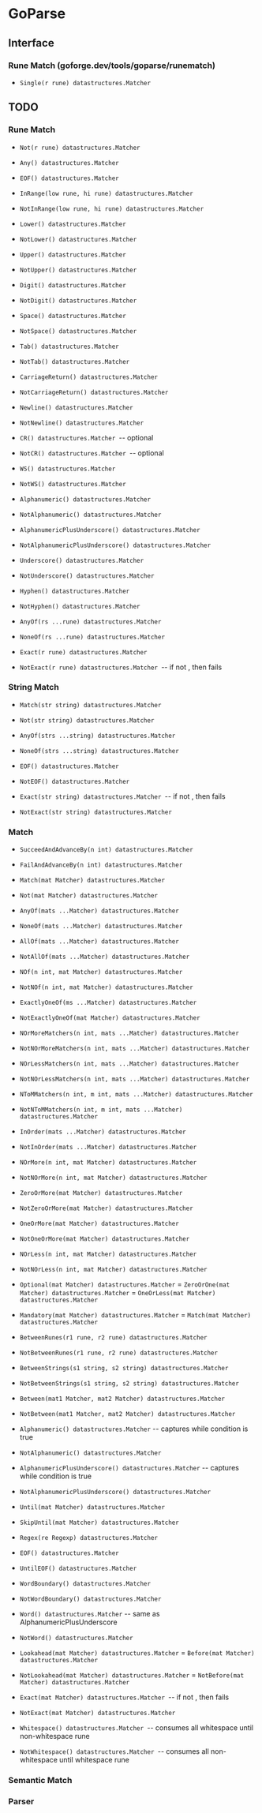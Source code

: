 # GoParse

## Interface

### Rune Match (goforge.dev/tools/goparse/runematch)
- `Single(r rune) datastructures.Matcher`

## TODO

### Rune Match
- `Not(r rune) datastructures.Matcher`

- `Any() datastructures.Matcher`
- `EOF() datastructures.Matcher`

- `InRange(low rune, hi rune) datastructures.Matcher`
- `NotInRange(low rune, hi rune) datastructures.Matcher`

- `Lower() datastructures.Matcher`
- `NotLower() datastructures.Matcher`

- `Upper() datastructures.Matcher`
- `NotUpper() datastructures.Matcher`

- `Digit() datastructures.Matcher`
- `NotDigit() datastructures.Matcher`

- `Space() datastructures.Matcher`
- `NotSpace() datastructures.Matcher`

- `Tab() datastructures.Matcher`
- `NotTab() datastructures.Matcher`

- `CarriageReturn() datastructures.Matcher`
- `NotCarriageReturn() datastructures.Matcher`

- `Newline() datastructures.Matcher`
- `NotNewline() datastructures.Matcher`

- `CR() datastructures.Matcher `-- optional
- `NotCR() datastructures.Matcher `-- optional

- `WS() datastructures.Matcher`
- `NotWS() datastructures.Matcher`

- `Alphanumeric() datastructures.Matcher`
- `NotAlphanumeric() datastructures.Matcher`

- `AlphanumericPlusUnderscore() datastructures.Matcher`
- `NotAlphanumericPlusUnderscore() datastructures.Matcher`

- `Underscore() datastructures.Matcher`
- `NotUnderscore() datastructures.Matcher`

- `Hyphen() datastructures.Matcher`
- `NotHyphen() datastructures.Matcher`

- `AnyOf(rs ...rune) datastructures.Matcher`
- `NoneOf(rs ...rune) datastructures.Matcher`

- `Exact(r rune) datastructures.Matcher`
- `NotExact(r rune) datastructures.Matcher `-- if not <r> <EOF>, then fails

### String Match
- `Match(str string) datastructures.Matcher`
- `Not(str string) datastructures.Matcher`

- `AnyOf(strs ...string) datastructures.Matcher`
- `NoneOf(strs ...string) datastructures.Matcher`

- `EOF() datastructures.Matcher`
- `NotEOF() datastructures.Matcher`

- `Exact(str string) datastructures.Matcher `-- if not <str> <EOF>, then fails
- `NotExact(str string) datastructures.Matcher`

### Match
- `SucceedAndAdvanceBy(n int) datastructures.Matcher`
- `FailAndAdvanceBy(n int) datastructures.Matcher`

- `Match(mat Matcher) datastructures.Matcher`
- `Not(mat Matcher) datastructures.Matcher`

- `AnyOf(mats ...Matcher) datastructures.Matcher`
- `NoneOf(mats ...Matcher) datastructures.Matcher`

- `AllOf(mats ...Matcher) datastructures.Matcher`
- `NotAllOf(mats ...Matcher) datastructures.Matcher`

- `NOf(n int, mat Matcher) datastructures.Matcher`
- `NotNOf(n int, mat Matcher) datastructures.Matcher`

- `ExactlyOneOf(ms ...Matcher) datastructures.Matcher`
- `NotExactlyOneOf(mat Matcher) datastructures.Matcher`

- `NOrMoreMatchers(n int, mats ...Matcher) datastructures.Matcher`
- `NotNOrMoreMatchers(n int, mats ...Matcher) datastructures.Matcher`

- `NOrLessMatchers(n int, mats ...Matcher) datastructures.Matcher`
- `NotNOrLessMatchers(n int, mats ...Matcher) datastructures.Matcher`

- `NToMMatchers(n int, m int, mats ...Matcher) datastructures.Matcher`
- `NotNToMMatchers(n int, m int, mats ...Matcher) datastructures.Matcher`

- `InOrder(mats ...Matcher) datastructures.Matcher`
- `NotInOrder(mats ...Matcher) datastructures.Matcher`

- `NOrMore(n int, mat Matcher) datastructures.Matcher`
- `NotNOrMore(n int, mat Matcher) datastructures.Matcher`

- `ZeroOrMore(mat Matcher) datastructures.Matcher`
- `NotZeroOrMore(mat Matcher) datastructures.Matcher`

- `OneOrMore(mat Matcher) datastructures.Matcher`
- `NotOneOrMore(mat Matcher) datastructures.Matcher`

- `NOrLess(n int, mat Matcher) datastructures.Matcher`
- `NotNOrLess(n int, mat Matcher) datastructures.Matcher`

- `Optional(mat Matcher) datastructures.Matcher` = `ZeroOrOne(mat Matcher) datastructures.Matcher` = `OneOrLess(mat Matcher) datastructures.Matcher`
- `Mandatory(mat Matcher) datastructures.Matcher` = `Match(mat Matcher) datastructures.Matcher`

- `BetweenRunes(r1 rune, r2 rune) datastructures.Matcher`
- `NotBetweenRunes(r1 rune, r2 rune) datastructures.Matcher`

- `BetweenStrings(s1 string, s2 string) datastructures.Matcher`
- `NotBetweenStrings(s1 string, s2 string) datastructures.Matcher`

- `Between(mat1 Matcher, mat2 Matcher) datastructures.Matcher`
- `NotBetween(mat1 Matcher, mat2 Matcher) datastructures.Matcher`

- `Alphanumeric() datastructures.Matcher` -- captures while condition is true
- `NotAlphanumeric() datastructures.Matcher`

- `AlphanumericPlusUnderscore() datastructures.Matcher` -- captures while condition is true
- `NotAlphanumericPlusUnderscore() datastructures.Matcher`

- `Until(mat Matcher) datastructures.Matcher`
- `SkipUntil(mat Matcher) datastructures.Matcher`

- `Regex(re Regexp) datastructures.Matcher`

- `EOF() datastructures.Matcher`
- `UntilEOF() datastructures.Matcher`

- `WordBoundary() datastructures.Matcher`
- `NotWordBoundary() datastructures.Matcher`

- `Word() datastructures.Matcher` -- same as AlphanumericPlusUnderscore
- `NotWord() datastructures.Matcher`

- `Lookahead(mat Matcher) datastructures.Matcher` = `Before(mat Matcher) datastructures.Matcher`
- `NotLookahead(mat Matcher) datastructures.Matcher` = `NotBefore(mat Matcher) datastructures.Matcher`

- `Exact(mat Matcher) datastructures.Matcher `-- if not <mat> <EOF>, then fails
- `NotExact(mat Matcher) datastructures.Matcher`

- `Whitespace() datastructures.Matcher `-- consumes all whitespace until non-whitespace rune
- `NotWhitespace() datastructures.Matcher `-- consumes all non-whitespace until whitespace rune

### Semantic Match

### Parser


